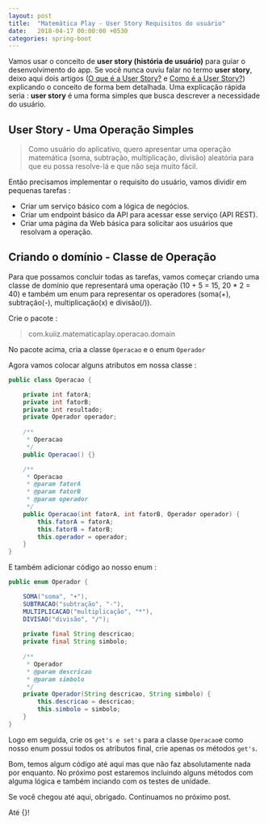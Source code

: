 ```yaml
---
layout: post
title:  "Matemática Play - User Story Requisitos do usuário"
date:   2018-04-17 00:00:00 +0530
categories: spring-boot
---
```



Vamos usar o conceito de **user story (história de usuário)** para guiar o desenvolvimento do app. Se você nunca ouviu falar no termo **user story**, deixo aqui dois artigos ([O que é a User Story?](http://www.knowledge21.com.br/sobreagilidade/user-stories/o-que-e-user-story/) e [Como é a User Story?](http://www.knowledge21.com.br/sobreagilidade/user-stories/como-e-user-story/)) explicando o conceito de forma bem detalhada. Uma explicação rápida seria : **user story** é uma forma simples que busca descrever a necessidade do usuário. 

## User Story - Uma Operação Simples
> Como usuário do aplicativo, quero apresentar uma operação matemática (soma, subtração, multiplicação, divisão) aleatória para que eu possa resolve-lá e que não seja muito fácil.

Então precisamos implementar o requisito do usuário, vamos dividir em pequenas tarefas :
 - Criar um serviço básico com a lógica de negócios. 
 - Criar um endpoint básico da API para acessar esse serviço (API REST). 
 - Criar uma página da Web básica para solicitar aos usuários que resolvam a operação.


## Criando o domínio - Classe de Operação

Para que possamos concluir  todas as tarefas, vamos começar criando uma classe de domínio que representará uma operação (10 + 5 = 15, 20 * 2 = 40) e também um enum para representar os operadores (soma(+), subtração(-), multiplicação(x) e divisão(/)).

Crie o pacote :
> com.kuiiz.matematicaplay.operacao.domain

No pacote acima, cria a classe ```Operacao``` e o enum ```Operador```

Agora vamos colocar alguns atributos em nossa classe :

```java
public class Operacao {

	private int fatorA;
	private int fatorB;
	private int resultado;
	private Operador operador;
	
	/**
	 * Operacao
	 */
	public Operacao() {}

	/**
	 * Operacao
	 * @param fatorA
	 * @param fatorB
	 * @param operador
	 */
	public Operacao(int fatorA, int fatorB, Operador operador) {
		this.fatorA = fatorA;
		this.fatorB = fatorB;
		this.operador = operador;
	}
}
```
E também adicionar código ao nosso enum :

```java
public enum Operador {

	SOMA("soma", "+"),
	SUBTRACAO("subtração", "-"),
	MULTIPLICACAO("multiplicação", "*"),
	DIVISAO("divisão", "/");
	
	private final String descricao;
	private final String simbolo;
	
	/**
	 * Operador
	 * @param descricao
	 * @param simbolo
	 */
	private Operador(String descricao, String simbolo) {
		this.descricao = descricao;
		this.simbolo = simbolo;
	}
}
```
Logo em seguida, crie os ```get's e set's``` para a classe ```Operacao```e como nosso enum possui todos os atributos final, crie apenas os métodos ``get's``.

Bom, temos algum código até aqui mas que não faz absolutamente nada por enquanto.  No próximo post estaremos incluindo alguns métodos com alguma lógica e também inciando com os testes de unidade.

Se você chegou até aqui, obrigado. Continuamos no próximo post.

Até {}!

